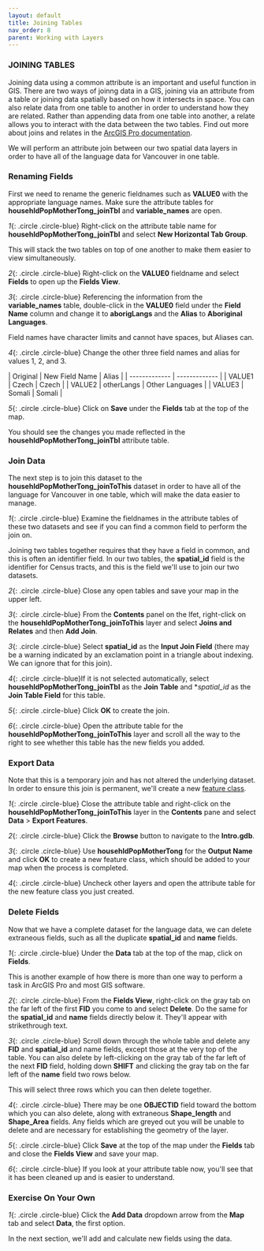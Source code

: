 ```yaml
---
layout: default
title: Joining Tables
nav_order: 8
parent: Working with Layers
---
```


### JOINING TABLES
Joining data using a common attribute is an important and useful function in GIS. There are two ways of joinng data in a GIS, joining via an attribute from a table or joining data spatially based on how it intersects in space. You can also relate data from one table to another in order to understand how they are related. Rather than appending data from one table into another, a relate allows you to interact with the data between the two tables. Find out more about joins and relates in the [ArcGIS Pro documentation](https://pro.arcgis.com/en/pro-app/latest/help/data/tables/joins-and-relates.htm).

We will perform an attribute join between our two spatial data layers in order to have all of the language data for Vancouver in one table.

### Renaming Fields

First we need to rename the generic fieldnames such as **VALUE0** with the appropriate language names. Make sure the attribute tables for **househldPopMotherTong_joinTbl** and **variable_names** are open.

*1*{: .circle .circle-blue} Right-click on the attribute table name for **househldPopMotherTong_joinTbl** and select **New Horizontal Tab Group**.

This will stack the two tables on top of one another to make them easier to view simultaneously.

*2*{: .circle .circle-blue} Right-click on the **VALUE0** fieldname and select **Fields** to open up the **Fields View**.

*3*{: .circle .circle-blue} Referencing the information from the **variable_names** table, double-click in the **VALUE0** field under the **Field Name** column and change it to **aborigLangs** and the **Alias** to **Aboriginal Languages**.

Field names have character limits and cannot have spaces, but Aliases can.

*4*{: .circle .circle-blue} Change the other three field names and alias for values 1, 2, and 3.

| Original  | New Field Name | Alias |
| ------------- | ------------- |
| VALUE1  | Czech | Czech |
| VALUE2  | otherLangs | Other Languages |
| VALUE3  | Somali | Somali |

*5*{: .circle .circle-blue} Click on **Save** under the **Fields** tab at the top of the map.

You should see the changes you made reflected in the **househldPopMotherTong_joinTbl** attribute table. 

### Join Data
The next step is to join this dataset to the **househldPopMotherTong_joinToThis** dataset in order to have all of the language for Vancouver in one table, which will make the data easier to manage.

*1*{: .circle .circle-blue} Examine the fieldnames in the attribute tables of these two datasets and see if you can find a common field to perform the join on.

Joining two tables together requires that they have a field in common, and this is often an identifier field. In our two tables, the **spatial_id** field is the identifier for Census tracts, and this is the field we'll use to join our two datasets.

*2*{: .circle .circle-blue} Close any open tables and save your map in the upper left.

*3*{: .circle .circle-blue} From the **Contents** panel on the lfet, right-click on the **househldPopMotherTong_joinToThis** layer and select **Joins and Relates** and then **Add Join**.

*3*{: .circle .circle-blue}	Select **spatial_id** as the **Input Join Field** (there may be a warning indicated by an exclamation point in a triangle about indexing. We can ignore that for this join).

*4*{: .circle .circle-blue}If it is not selected automatically, select **househldPopMotherTong_joinTbl** as the **Join Table** and **spatial_id* as the **Join Table Field** for this table.

*5*{: .circle .circle-blue} Click **OK** to create the join.

*6*{: .circle .circle-blue} Open the attribute table for the **househldPopMotherTong_joinToThis** layer and scroll all the way to the right to see whether this table has the new fields you added.

### Export Data

Note that this is a temporary join and has not altered the underlying dataset. In order to ensure this join is permanent, we'll create a new [feature class](https://pro.arcgis.com/en/pro-app/latest/help/data/geodatabases/overview/feature-class-basics.htm).

*1*{: .circle .circle-blue} Close the attribute table and right-click on the **househldPopMotherTong_joinToThis** layer in the **Contents** pane and select **Data** > **Export Features**. 

*2*{: .circle .circle-blue} Click the **Browse** button to navigate to the **Intro.gdb**.

*3*{: .circle .circle-blue} Use **househldPopMotherTong** for the **Output Name** and click **OK** to create a new feature class, which should be added to your map when the process is completed.

*4*{: .circle .circle-blue} Uncheck other layers and open the attribute table for the new feature class you just created.

### Delete Fields

Now that we have a complete dataset for the language data, we can delete extraneous fields, such as all the duplicate **spatial_id** and **name** fields.

*1*{: .circle .circle-blue} Under the **Data** tab at the top of the map, click on **Fields**.

This is another example of how there is more than one way to perform a task in ArcGIS Pro and most GIS software.

*2*{: .circle .circle-blue} From the **Fields View**, right-click on the gray tab on the far left of the first **FID** you come to and select **Delete**. Do the same for the **spatial_id** and **name** fields directly below it. They'll appear with strikethrough text.

*3*{: .circle .circle-blue} Scroll down through the whole table and delete any **FID** and **spatial_id** and name fields, except those at the very top of the table. You can also delete by left-clicking on the gray tab of the far left of the next **FID** field, holding down **SHIFT** and clicking the gray tab on the far left of the **name** field two rows below.

This will select three rows which you can then delete together. 

*4*{: .circle .circle-blue} There may be one **OBJECTID** field toward the bottom which you can also delete, along with extraneous **Shape_length** and **Shape_Area** fields. Any fields which are greyed out you will be unable to delete and are necessary for establishing the geometry of the layer.

*5*{: .circle .circle-blue} Click **Save** at the top of the map under the **Fields** tab and close the **Fields View** and save your map.

*6*{: .circle .circle-blue} If you look at your attribute table now, you'll see that it has been cleaned up and is easier to understand.

### Exercise On Your Own
*1*{: .circle .circle-blue} Click the **Add Data** dropdown arrow from the **Map** tab and select **Data**, the first option.


In the next section, we'll add and calculate new fields using the data.
